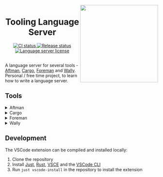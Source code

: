 <!-- markdownlint-disable MD033 -->
<!-- markdownlint-disable MD041 -->

<img align="right" width="256" src="assets/icon-256.png" />

<h1 align="center">Tooling Language Server</h1>

<div align="center">
	<a href="https://github.com/filiptibell/tooling-language-server/actions">
		<img src="https://shields.io/endpoint?url=https://badges.readysetplay.io/workflow/filiptibell/tooling-language-server/ci.yaml" alt="CI status" />
	</a>
	<a href="https://github.com/filiptibell/tooling-language-server/actions">
		<img src="https://shields.io/endpoint?url=https://badges.readysetplay.io/workflow/filiptibell/tooling-language-server/release.yaml" alt="Release status" />
	</a>
	<a href="https://github.com/filiptibell/tooling-language-server/blob/main/LICENSE.txt">
		<img src="https://img.shields.io/github/license/filiptibell/tooling-language-server.svg?label=License&color=informational" alt="Language server license" />
	</a>
</div>

<br/>

A language server for several tools - [Aftman], [Cargo], [Foreman] and [Wally]. <br/>
Personal / free time project, to learn how to write a language server.

[Aftman]: https://github.com/LPGhatguy/aftman
[Cargo]: https://crates.io
[Foreman]: https://github.com/roblox/foreman
[Wally]: https://github.com/UpliftGames/wally

## Tools

<details>
<summary>Aftman</summary>

Features that are currently supported:

- Diagnostics for:
  - A newer tool version is available
  - Invalid author / name / version
- Hover for information about a tool (description, links)
- Autocomplete for commonly used tool authors & names, versions
- Quick action to update to new tool version

Features that will be supported:

- Diagnostic for unsupported platform/arch

</details>

<details>
<summary>Cargo</summary>

Features that are currently supported:

- Hover for information about a dependency (description, links)
- Diagnostics for:
  - A newer dependency version is available
  - Invalid dependency name / version
- Quick action to update to a new dependency version

Features that will be supported:

- Autocomplete for dependencies - versions, features

</details>

<details>
<summary>Foreman</summary>

See the Aftman section.

All features supported by Aftman will also be supported for Foreman.

</details>

<details>
<summary>Wally</summary>

Features that are currently supported:

- Diagnostics for:
  - A newer dependency version is available
  - Invalid author / name / version
- Hover for information about a dependency (description, links)
- Autocomplete for dependencies - authors + names + versions
- Quick action to update to a new dependency version

Features that will be supported:

- Diagnostics for:
  - Invalid dependency realm

</details>

## Development

The VSCode extension can be compiled and installed locally:

1. Clone the repository
2. Install [Just], [Rust], [VSCE] and the [VSCode CLI]
3. Run `just vscode-install` in the repository to install the extension

[Just]: https://github.com/casey/just
[Rust]: https://www.rust-lang.org/tools/install
[VSCE]: https://github.com/microsoft/vscode-vsce
[VSCode CLI]: https://code.visualstudio.com/docs/editor/command-line
